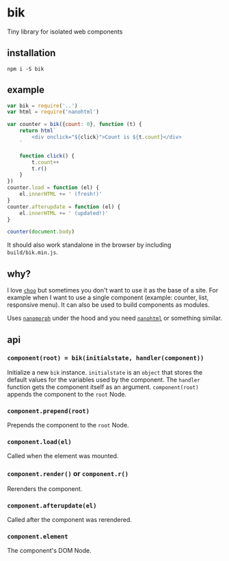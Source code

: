 # bik
Tiny library for isolated web components

## installation
```
npm i -S bik
```

## example
```javascript
var bik = require('..')
var html = require('nanohtml')

var counter = bik({count: 0}, function (t) {
	return html`
		<div onclick="${click}">Count is ${t.count}</div>
	`

	function click() {
		t.count++
		t.r()
	}
})
counter.load = function (el) {
	el.innerHTML += ' (fresh!)'
}
counter.afterupdate = function (el) {
	el.innerHTML += ' (updated!)'
}

counter(document.body)
```

It should also work standalone in the browser by including `build/bik.min.js`.

## why?
I love [`choo`](https://github.com/choojs/choo) but sometimes you don't want to use it as the base of a site. For example when I want to use a single component (example: counter, list, responsive menu). It can also be used to build components as modules.

Uses [`nanomorph`](https://github.com/choojs/nanomorph) under the hood and you need [`nanohtml`](https://github.com/choojs/nanohtml) or something similar.

## api
### `component(root) = bik(initialstate, handler(component))`
Initialize a new `bik` instance. `initialstate` is an `object` that stores the default values for the variables used by the component. The `handler` function gets the component itself as an argument. `component(root)` appends the component to the `root` Node.

### `component.prepend(root)`
Prepends the component to the `root` Node.

### `component.load(el)`
Called when the element was mounted.

### `component.render()` or `component.r()`
Rerenders the component.

### `component.afterupdate(el)`
Called after the component was rerendered.

### `component.element`
The component's DOM Node.
